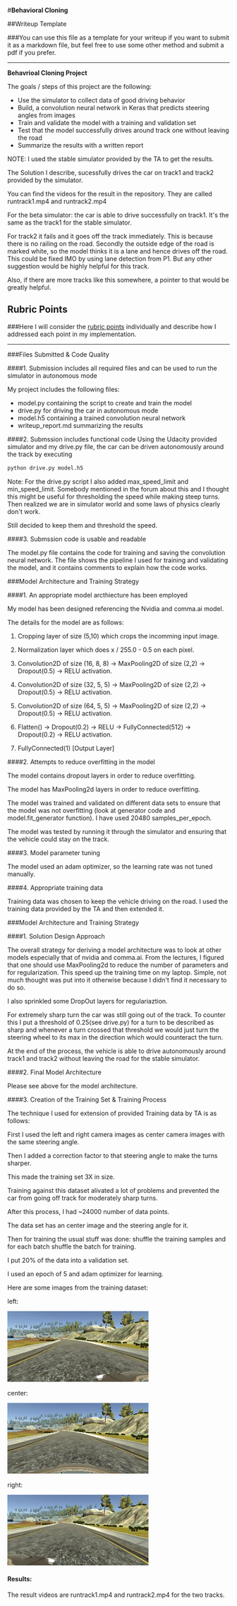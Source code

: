 #**Behavioral Cloning** 

##Writeup Template

###You can use this file as a template for your writeup if you want to submit it as a markdown file, but feel free to use some other method and submit a pdf if you prefer.

---

**Behavrioal Cloning Project**

The goals / steps of this project are the following:
* Use the simulator to collect data of good driving behavior
* Build, a convolution neural network in Keras that predicts steering angles from images
* Train and validate the model with a training and validation set
* Test that the model successfully drives around track one without leaving the road
* Summarize the results with a written report


NOTE: I used the stable simulator provided by the TA to get the results.

The Solution I describe, sucessfully drives the car on track1 and track2 provided by the simulator.


You can find the videos for the result in the repository. They are called runtrack1.mp4 and runtrack2.mp4


For the beta simulator: the car is able to drive successfully on track1. It's the same as the track1 for the stable simulator.


For track2 it fails and it goes off the track immediately. This is because there is no railing on the road. Secondly the outside edge of 
the road is marked white, so the model thinks it is a lane and hence drives off the road. This could be fixed IMO by using lane detection
from P1. But any other suggestion would be highly helpful for this track.


Also, if there are more tracks like this somewhere, a pointer to that would be greatly helpful.

## Rubric Points
###Here I will consider the [rubric points](https://review.udacity.com/#!/rubrics/432/view) individually and describe how I addressed each point in my implementation.  

---
###Files Submitted & Code Quality

####1. Submission includes all required files and can be used to run the simulator in autonomous mode

My project includes the following files:
* model.py containing the script to create and train the model
* drive.py for driving the car in autonomous mode
* model.h5 containing a trained convolution neural network 
* writeup_report.md summarizing the results

####2. Submssion includes functional code
Using the Udacity provided simulator and my drive.py file, the car can be driven autonomously around the track by executing 
```sh
python drive.py model.h5
```
Note: For the drive.py script I also added max_speed_limit and min_speed_limit. Somebody mentioned in the forum about this and I thought this might be useful for thresholding the speed while making steep turns. Then realized we are in simulator world and some laws of physics clearly don't work.


Still decided to keep them and threshold the speed.

####3. Submssion code is usable and readable

The model.py file contains the code for training and saving the convolution neural network. The file shows the pipeline I used for training and validating the model, and it contains comments to explain how the code works.

###Model Architecture and Training Strategy

####1. An appropriate model arcthiecture has been employed

My model has been designed referencing the Nvidia and comma.ai model.

The details for the model are as follows:

1. Cropping layer of size (5,10) which crops the incomming input image.

2. Normalization layer which does x / 255.0 - 0.5 on each pixel.

3. Convolution2D of size (16, 8, 8) -> MaxPooling2D of size (2,2) -> Dropout(0.5) -> RELU activation.

4. Convolution2D of size (32, 5, 5) -> MaxPooling2D of size (2,2) -> Dropout(0.5) -> RELU activation.

5. Convolution2D of size (64, 5, 5) -> MaxPooling2D of size (2,2) -> Dropout(0.5) -> RELU activation.

6. Flatten() -> Dropout(0.2) -> RELU -> FullyConnected(512) -> Dropout(0.2) -> RELU activation.

7. FullyConnected(1) [Output Layer]


####2. Attempts to reduce overfitting in the model

The model contains dropout layers in order to reduce overfitting. 

The model has MaxPooling2d layers in order to reduce overfitting.

The model was trained and validated on different data sets to ensure that the model was not overfitting (look at generator code and model.fit_generator function). 
I have used 20480 samples_per_epoch.

The model was tested by running it through the simulator and ensuring that the vehicle could stay on the track.

####3. Model parameter tuning

The model used an adam optimizer, so the learning rate was not tuned manually.

####4. Appropriate training data

Training data was chosen to keep the vehicle driving on the road. I used the training data provided by the TA and then extended it.

###Model Architecture and Training Strategy

####1. Solution Design Approach

The overall strategy for deriving a model architecture was to look at other models especially that of nvidia and comma.ai.
From the lectures, I figured that one should use MaxPooling2d to reduce the number of parameters and for regularization. This speed up the training time on my laptop.
Simple, not much thought was put into it otherwise because I didn't find it necessary to do so.

I also sprinkled some DropOut layers for regulariaztion.

For extremely sharp turn the car was still going out of the track. To counter this I put a threshold of 0.25(see drive.py) for a turn to be described as sharp
and whenever a turn crossed that threshold we would just turn the steering wheel to its max in the direction which would counteract the turn.

At the end of the process, the vehicle is able to drive autonomously around track1 and track2 without leaving the road for the stable simulator.

####2. Final Model Architecture

Please see above for the model architecture.

####3. Creation of the Training Set & Training Process

The technique I used for extension of provided Training data by TA is as follows:

First I used the left and right camera images as center camera images with the same steering angle.

Then I added a correction factor to that steering angle to make the turns sharper.

This made the training set 3X in size. 

Training against this dataset alivated a lot of problems and prevented the car from going off track for moderately sharp turns.

After this process, I had ~24000 number of data points.

The data set has an center image and the steering angle for it.

Then for training the usual stuff was done: shuffle the training samples and for each batch shuffle the batch for training.

I put 20% of the data into a validation set. 

I used an epoch of 5 and adam optimizer for learning.

Here are some images from the training dataset:

left:

![alt text](./left_2016_12_01_13_41_15_179.jpg)

center:

![alt text](./center_2016_12_01_13_41_15_179.jpg)

right:

![alt text](./right_2016_12_01_13_41_15_179.jpg)


#### Results:

The result videos are runtrack1.mp4 and runtrack2.mp4 for the two tracks.
